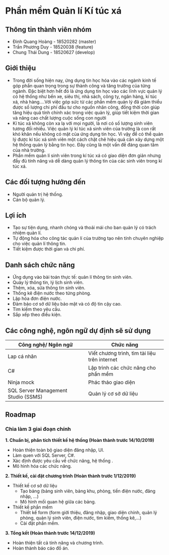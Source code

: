 # Phần mềm Quản lí Kí túc xá
## Thông tin thành viên nhóm
- Đinh Quang Hoàng - 18520282 (master) 
- Trần Phương Duy  - 18520038 (feature)
- Chung Thái Dung  - 18520627 (develop)
## Giới thiệu
- Trong đời sống hiện nay, ứng dụng tin học hóa vào các ngành kinh tế góp phần quan trọng trong sự thành công và tăng trưởng của từng ngành. Đặc biệt hơn hết đó là ứng dụng tin học vào các lĩnh vực quản lý có hệ thống như bến xe, siêu thị, nhà sách, công ty, ngân hàng, kí túc xá, nhà hàng….Với việc góp sức từ các phần mềm quản lý đã giảm thiểu được số lượng chi phí đầu tư cho nguồn nhân công, đồng thời còn giúp tăng hiệu quả tính chính xác trong việc quản lý, giúp tiết kiệm thời gian và nâng cao chất lượng cuộc sống con người
- Kí túc xá không còn xa lạ với mọi người, là nơi có số lượng sinh viên tương đối nhiều. Việc quản lý kí túc xá sinh viên của trường là con rất khó khăn nếu không có mặt của ứng dụng tin học. Vì vậy để có thể quản lý được kí túc xá sinh viên một cách chặt chẽ hiệu quả cần xây dựng một hệ thống quản lý bằng tin học. Đây cũng là một vấn đề đáng quan tâm của nhà trường.
- Phần mềm quản lí sinh viên trong kí túc xá có giao diện đơn giản nhưng đầy đủ tính năng và dễ dàng quản lý thông tin của các sinh viên trong kí túc xá.
## Các đối tượng hướng đến
- Người quản trị hệ thống.
- Cán bộ quản lý.
## Lợi ích 
- Tạo sự tiện dụng, nhanh chóng và thoải mái cho ban quản lý có trách nhiệm quản lí.
- Tự động hóa cho công tác quản lí của trường tạo nên tính chuyên nghiệp cho việc quản lí thông tin.
- Tiết kiệm được thời gian và chi phí.
## Danh sách chức năng
-	Ứng dụng vào bài toán thực tế: quản lí thông tin sinh viên.
- Quảy lý thông tin, lý lịch sinh viên.
- Thêm, xóa, sửa thông tin sinh viên.
- Thống kê điện nước theo từng phòng.
- Lập hóa đơn điện nước.
- Đảm bảo cơ sở dữ liệu bảo mật và có độ tin cậy cao.
- Tìm kiếm theo yêu cầu.
- Sắp xếp theo điều kiện.
## Các công nghệ, ngôn ngữ dự định sẽ sử dụng

| Công nghệ/ Ngôn ngữ | Chức năng |
| ------ | ------ |
| Lap cá nhân | Viết chương trình, tìm tài liệu trên internet |
| C# | Lập trình các chức năng cho phần mềm|
| Ninja mock | Phác thảo giao diện|
| SQL Server Management Studio (SSMS) | Quản lý cơ sở dữ liệu |

## Roadmap
### Chia làm 3 giai đoạn chính 
**1. Chuẩn bị, phân tích thiết kế hệ thống (Hoàn thành trước 14/10/2019)**
- Hoàn thiện toàn bộ giao diện đăng nhập, UI.
- Làm quen với SQL Server, C#.
- Xác định được yêu cầu về chức năng, hệ thống .
- Mô hình hóa các chức năng.

**2. Thiết kế, cài đặt chương trình (Hoàn thành trước 1/12/2019)**
- Thiết kế cơ sở dữ liệu
  - Tạo bảng (bảng sinh viên, bảng khu, phòng, tiền điện nước, đăng nhập, ...)
  - Mô hình mối quan hệ giữa các bảng.
- Thiết kế phần mềm 
  - Thiết kế form (form giới thiệu, đăng nhập, giao diện chính, quản lý phòng, quản lý sinh viên, điện nước, tìm kiếm, thống kê,...)
  - Cài đặt phần mềm.
       
**3. Tổng kết (Hoàn thành trước 14/12/2019)**
- Hoàn thiện tất cả tính năng và chương trình.
- Hoàn thành báo cáo đồ án.
                


